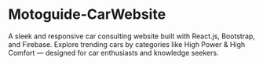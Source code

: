 # Motoguide-CarWebsite
A sleek and responsive car consulting website built with React.js, Bootstrap, and Firebase. Explore trending cars by categories like High Power &amp; High Comfort — designed for car enthusiasts and knowledge seekers.
